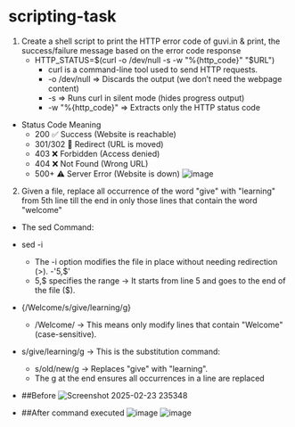 # scripting-task
1. Create a shell script to print the HTTP error code of guvi.in & print, the success/failure message based on the error code response
   - HTTP_STATUS=$(curl -o /dev/null -s -w "%{http_code}" "$URL")
      - curl is a command-line tool used to send HTTP requests.
      - -o /dev/null          => Discards the output (we don’t need the webpage content)
      - -s                    => 	Runs curl in silent mode (hides progress output)
      - -w "%{http_code}"     => Extracts only the HTTP status code


- Status Code	Meaning
  - 200 ✅	Success (Website is reachable)
  - 301/302 🔄	Redirect (URL is moved)
  - 403 ❌	Forbidden (Access denied)
  - 404 ❌	Not Found (Wrong URL)
  - 500+ ⚠️	Server Error (Website is down)
![image](https://github.com/user-attachments/assets/f75e53d7-ee32-49e0-9c3b-ec28c843bb61)

2. Given a file, replace all occurrence of the word "give" with "learning" from 5th line till the end in only those lines that contain the word "welcome"

- The sed Command:
- sed -i
    - The -i option modifies the file in place without needing redirection (>).
-'5,$'
    - 5,$ specifies the range → It starts from line 5 and goes to the end of the file ($).
- {/Welcome/s/give/learning/g}
   - /Welcome/ → This means only modify lines that contain "Welcome" (case-sensitive).
- s/give/learning/g → This is the substitution command:
   - s/old/new/g → Replaces "give" with "learning".
   - The g at the end ensures all occurrences in a line are replaced
- ##Before 
![Screenshot 2025-02-23 235348](https://github.com/user-attachments/assets/147fc9e2-c836-47a8-bc4e-3da7f361743c)

- ##After command executed
![image](https://github.com/user-attachments/assets/cf16c4c6-86c0-40f5-a542-fe6814e9bff1)
![image](https://github.com/user-attachments/assets/0184a1c1-7dc6-4afa-bc7e-95dc6bfcb403)
